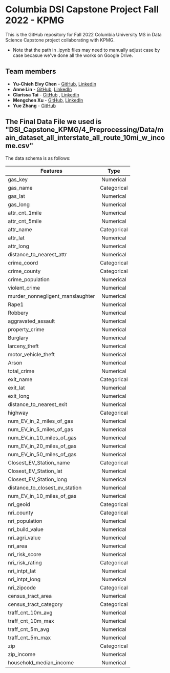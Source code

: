 # Columbia DSI Capstone Project Fall 2022 - KPMG

This is the GitHub repository for Fall 2022 Columbia University MS in Data Science Capstone project collaborating with KPMG.

* Note that the path in .ipynb files may need to manually adjust case by case becasue we've done all the works on Google Drive.

## Team members
  - **Yu-Chieh Elvy Chen** - [GitHub](https://github.com/elvychen), [LinkedIn](https://www.linkedin.com/in/elvychen/)
  - **Anne Lin** - [GitHub](https://github.com/anqilin11), [LinkedIn](https://www.linkedin.com/in/anqil/)
  - **Clarissa Tai** - [GitHub](https://github.com/clarissarjtai) , [LinkedIn](https://www.linkedin.com/in/clarissarjtai/)
  - **Mengchen Xu** - [GitHub](https://github.com/Helen962), [LinkedIn](https://www.linkedin.com/in/mengchen-xu/)
  - **Yue Zhang** - [GitHub](https://github.com/stellazhangyue)


## The Final Data File we used is "DSI_Capstone_KPMG/4_Preprocessing/Data/main_dataset_all_interstate_all_route_10mi_w_income.csv"
The data schema is as follows:

| Features                        | Type           | 
|---------------------------------|:-------------:| 
| gas_key                         | Numerical |  
| gas_name                        |    Categorical   |    
| gas_lat                         |   Numerical    | 
| gas_long                        | Numerical |
| attr_cnt_1mile                  | Numerical |  
| attr_cnt_5mile                  |  Numerical     |    
| attr_name                       |   Categorical    | 
| attr_lat                        | Numerical |
| attr_long                         | Numerical |  
| distance_to_nearest_attr        |    Numerical   |    
| crime_coord                         |   Categorical    | 
| crime_county                        | Categorical |
| crime_population                         | Numerical |  
| violent_crime                        |   Numerical    |    
| murder_nonnegligent_manslaughter      |   Numerical    | 
| Rape1                         | Numerical |
| Robbery                   | Numerical |  
| aggravated_assault                  |  Numerical     |    
| property_crime                       |   Numerical    | 
| Burglary                        | Numerical |
| larceny_theft                         | Numerical |  
| motor_vehicle_theft         |   Numerical    |    
| Arson                          |   Numerical    | 
| total_crime                        | Numerical |
| exit_name | Categorical |
| exit_lat                         |   Numerical    | 
| exit_long                        | Numerical |
| distance_to_nearest_exit                  | Numerical |  
| highway                   |  Categorical     |    
| num_EV_in_2_miles_of_gas     |   Numerical    | 
| num_EV_in_5_miles_of_gas         | Numerical |
| num_EV_in_10_miles_of_gas           | Numerical |  
| num_EV_in_20_miles_of_gas          |   Numerical    |    
| num_EV_in_50_miles_of_gas               |   Numerical    | 
| Closest_EV_Station_name                        | Categorical |
| Closest_EV_Station_lat | Numerical |
| Closest_EV_Station_long      |   Numerical    | 
| distance_to_closest_ev_station             | Numerical |
| num_EV_in_10_miles_of_gas             | Numerical |  
| nri_geoid                        |   Categorical    |    
| nri_county                         |   Categorical    | 
| nri_population                        | Numerical |
| nri_build_value | Numerical |
| nri_agri_value                        | Numerical |
| nri_area                         | Numerical |  
| nri_risk_score                        |   Numerical    |    
| nri_risk_rating                         |   Categorical    | 
| nri_intpt_lat                        | Numerical |
| nri_intpt_long | Numerical |
| nri_zipcode                         | Categorical |  
| census_tract_area                         |   Numerical    | 
| census_tract_category                        | Categorical |
| traff_cnt_10m_avg | Numerical |
| traff_cnt_10m_max                       |   Numerical    | 
| traff_cnt_5m_avg                        | Numerical |
| traff_cnt_5m_max                         | Numerical |
| zip | Categorical |
| zip_income                        | Numerical |
| household_median_income                         | Numerical |            




